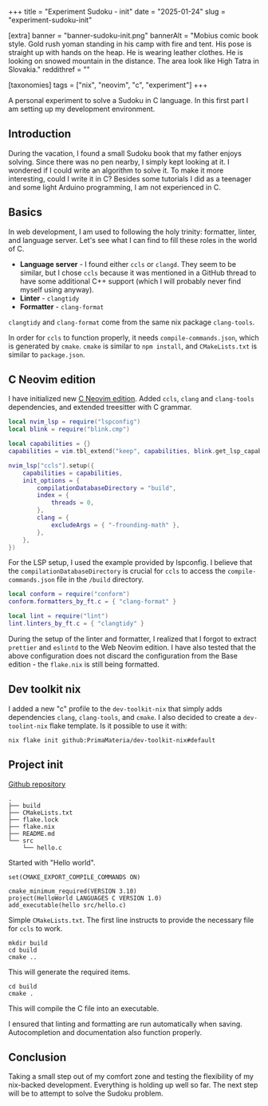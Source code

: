 +++
title = "Experiment Sudoku - init"
date = "2025-01-24"
slug = "experiment-sudoku-init"

[extra]
banner = "banner-sudoku-init.png"
bannerAlt = "Mobius comic book style.  Gold rush yoman standing in his camp with fire and tent. His pose is straight up with hands on the heap. He is wearing leather clothes. He is looking on snowed mountain in the distance. The area look like High Tatra in Slovakia."
reddithref = ""

[taxonomies]
tags = ["nix", "neovim", "c", "experiment"]
+++

A personal experiment to solve a Sudoku in C language. In this first part I am
setting up my development environment.

<!-- more -->
<!-- TOC -->

## Introduction

During the vacation, I found a small Sudoku book that my father enjoys solving.
Since there was no pen nearby, I simply kept looking at it. I wondered if I
could write an algorithm to solve it. To make it more interesting, could I write
it in C? Besides some tutorials I did as a teenager and some light Arduino
programming, I am not experienced in C.


## Basics 

In web development, I am used to following the holy trinity: formatter, linter,
and language server. Let's see what I can find to fill these roles in the world
of C.

- **Language server** - I found either `ccls` or `clangd`. They seem to be
  similar, but I chose `ccls` because it was mentioned in a GitHub thread to
  have some additional C++ support (which I will probably never find myself
  using anyway).
- **Linter** - `clangtidy`
- **Formatter** - `clang-format`

`clangtidy` and `clang-format` come from the same nix package `clang-tools`.

In order for `ccls` to function properly, it needs `compile-commands.json`,
which is generated by `cmake`. `cmake` is similar to `npm install`, and
`CMakeLists.txt` is similar to `package.json`.

## C Neovim edition

I have initialized new [C Neovim edition](https://github.com/PrimaMateria/neovim-nix/tree/main/src/packages/neovim/c). Added `ccls`, `clang` and `clang-tools` dependencies, and extended treesitter with C grammar.

```lua
local nvim_lsp = require("lspconfig")
local blink = require("blink.cmp")

local capabilities = {}
capabilities = vim.tbl_extend("keep", capabilities, blink.get_lsp_capabilities())

nvim_lsp["ccls"].setup({
    capabilities = capabilities,
    init_options = {
        compilationDatabaseDirectory = "build",
        index = {
            threads = 0,
        },
        clang = {
            excludeArgs = { "-frounding-math" },
        },
    },
})
```

For the LSP setup, I used the example provided by lspconfig. I believe that the
`compilationDatabaseDirectory` is crucial for `ccls` to access the
`compile-commands.json` file in the `/build` directory.

```lua
local conform = require("conform")
conform.formatters_by_ft.c = { "clang-format" }

local lint = require("lint")
lint.linters_by_ft.c = { "clangtidy" }
```

During the setup of the linter and formatter, I realized that I forgot to
extract `prettier` and `eslintd` to the Web Neovim edition. I have also tested
that the above configuration does not discard the configuration from the Base
edition - the `flake.nix` is still being formatted.

## Dev toolkit nix

I added a new "c" profile to the `dev-toolkit-nix` that simply adds dependencies
`clang`, `clang-tools`, and `cmake`. I also decided to create a
`dev-toolint-nix` flake template. Is it possible to use it with:

```
nix flake init github:PrimaMateria/dev-toolkit-nix#default
```

## Project init

[Github repository](https://github.com/PrimaMateria/experiment-sudoku)

```
.
├── build
├── CMakeLists.txt
├── flake.lock
├── flake.nix
├── README.md
└── src
    └── hello.c
```

Started with "Hello world".

```
set(CMAKE_EXPORT_COMPILE_COMMANDS ON)

cmake_minimum_required(VERSION 3.10)
project(HelloWorld LANGUAGES C VERSION 1.0)
add_executable(hello src/hello.c)
```

Simple `CMakeLists.txt`. The first line instructs to provide the necessary file
for `ccls` to work.

```
mkdir build
cd build
cmake ..
```

This will generate the required items.

```
cd build
cmake .
```

This will compile the C file into an executable.

I ensured that linting and formatting are run automatically when saving.
Autocompletion and documentation also function properly.

## Conclusion

Taking a small step out of my comfort zone and testing the flexibility of my
nix-backed development. Everything is holding up well so far. The next step will
be to attempt to solve the Sudoku problem.
